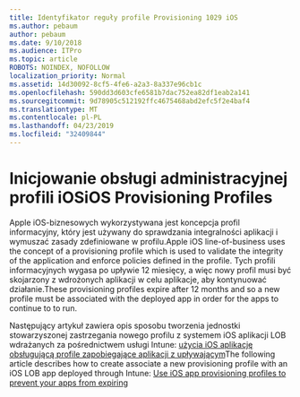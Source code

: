 ```yaml
---
title: Identyfikator reguły profile Provisioning 1029 iOS
ms.author: pebaum
author: pebaum
ms.date: 9/10/2018
ms.audience: ITPro
ms.topic: article
ROBOTS: NOINDEX, NOFOLLOW
localization_priority: Normal
ms.assetid: 14d30092-8cf5-4fe6-a2a3-8a337e96cb1c
ms.openlocfilehash: 590dd3d603cfe6581b7dac752ea82df1eab2a141
ms.sourcegitcommit: 9d78905c512192ffc4675468abd2efc5f2e4baf4
ms.translationtype: MT
ms.contentlocale: pl-PL
ms.lasthandoff: 04/23/2019
ms.locfileid: "32409844"
---
```

# <a name="ios-provisioning-profiles"></a><span data-ttu-id="692a0-102">Inicjowanie obsługi administracyjnej profili iOS</span><span class="sxs-lookup"><span data-stu-id="692a0-102">iOS Provisioning Profiles</span></span>

<span data-ttu-id="692a0-103">Apple iOS-biznesowych wykorzystywana jest koncepcja profil informacyjny, który jest używany do sprawdzania integralności aplikacji i wymuszać zasady zdefiniowane w profilu.</span><span class="sxs-lookup"><span data-stu-id="692a0-103">Apple iOS line-of-business uses the concept of a provisioning profile which is used to validate the integrity of the application and enforce policies defined in the profile.</span></span> <span data-ttu-id="692a0-104">Tych profili informacyjnych wygasa po upływie 12 miesięcy, a więc nowy profil musi być skojarzony z wdrożonych aplikacji w celu aplikacje, aby kontynuować działanie.</span><span class="sxs-lookup"><span data-stu-id="692a0-104">These provisioning profiles expire after 12 months and so a new profile must be associated with the deployed app in order for the apps to continue to to run.</span></span>
  
<span data-ttu-id="692a0-105">Następujący artykuł zawiera opis sposobu tworzenia jednostki stowarzyszonej zastrzegania nowego profilu z systemem iOS aplikacji LOB wdrażanych za pośrednictwem usługi Intune: [użycia iOS aplikację obsługującą profile zapobiegające aplikacji z upływającym](https://docs.microsoft.com/intune/app-provisioning-profile-ios)</span><span class="sxs-lookup"><span data-stu-id="692a0-105">The following article describes how to create associate a new provisioning profile with an iOS LOB app deployed through Intune: [Use iOS app provisioning profiles to prevent your apps from expiring](https://docs.microsoft.com/intune/app-provisioning-profile-ios)</span></span>
  

